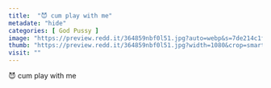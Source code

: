 ```yaml
---
title:  "😈 cum play with me"
metadate: "hide"
categories: [ God Pussy ]
image: "https://preview.redd.it/364859nbf0l51.jpg?auto=webp&s=7de214c1f903cf1e86ee6bc5bd4307426bcb256b"
thumb: "https://preview.redd.it/364859nbf0l51.jpg?width=1080&crop=smart&auto=webp&s=4f9b25b99a482a6ec89f0bbd94b052c67188d6f4"
visit: ""
---
```

😈 cum play with me
